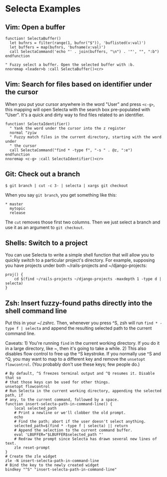 # Selecta Examples

## Vim: Open a buffer

```vimscript
function! SelectaBuffer()
  let bufnrs = filter(range(1, bufnr("$")), 'buflisted(v:val)')
  let buffers = map(bufnrs, 'bufname(v:val)')
  call SelectaCommand('echo "' . join(buffers, "\n") . '"', "", ":b")
endfunction

" Fuzzy select a buffer. Open the selected buffer with :b.
nnoremap <leader>b :call SelectaBuffer()<cr>
```

## Vim: Search for files based on identifier under the cursor

When you put your cursor anywhere in the word "User" and press `<c-g>`, this
mapping will open Selecta with the search box pre-populated with "User". It's
a quick and dirty way to find files related to an identifier.

```vimscript
function! SelectaIdentifier()
  " Yank the word under the cursor into the z register
  normal "zyiw
  " Fuzzy match files in the current directory, starting with the word under
  " the cursor
  call SelectaCommand("find * -type f", "-s " . @z, ":e")
endfunction
nnoremap <c-g> :call SelectaIdentifier()<cr>
```

## Git: Check out a branch

```
$ git branch | cut -c 3- | selecta | xargs git checkout
```

When you say `git branch`, you get something like this:

```
* master
  mytopic
  release
```

The `cut` removes those first two columns. Then we just select a branch and use
it as an argument to `git checkout`.

## Shells: Switch to a project

You can use Selecta to write a simple shell function that will allow you to
quickly switch to a particular project's directory. For example, supposing you
have projects under both ~/rails-projects and ~/django-projects:

```shell
proj() {
    cd $(find ~/rails-projects ~/django-projects -maxdepth 1 -type d | selecta)
}
```

## Zsh: Insert fuzzy-found paths directly into the shell command line

Put this in your ~/.zshrc. Then, whenever you press ^S, zsh will run `find *
-type f | selecta` and append the resulting selected path to the current
command line.

Caveats: 1) You're running `find` in the current working directory. If you do
it in a large directory, like ~, then it's going to take a while. 2) This also
disables flow control to free up the ^S keystroke. If you normally use ^S and
^Q, you may want to map to a different key and remove the `unsetopt
flowcontrol`. (You probably don't use these keys; few people do.)

```shell
# By default, ^S freezes terminal output and ^Q resumes it. Disable that so
# that those keys can be used for other things.
unsetopt flowcontrol
# Run Selecta in the current working directory, appending the selected path, if
# any, to the current command, followed by a space.
function insert-selecta-path-in-command-line() {
    local selected_path
    # Print a newline or we'll clobber the old prompt.
    echo
    # Find the path; abort if the user doesn't select anything.
    selected_path=$(find * -type f | selecta) || return
    # Append the selection to the current command buffer.
    eval 'LBUFFER="$LBUFFER$selected_path "'
    # Redraw the prompt since Selecta has drawn several new lines of text.
    zle reset-prompt
}
# Create the zle widget
zle -N insert-selecta-path-in-command-line
# Bind the key to the newly created widget
bindkey "^S" "insert-selecta-path-in-command-line"
```
